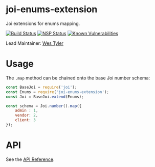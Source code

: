 # joi-enums-extension

Joi extensions for enums mapping.

[![Build Status](https://travis-ci.org/WesTyler/joi-enums-extension.svg?branch=master)](https://travis-ci.org/WesTyler/joi-enums-extension)
[![NSP Status](https://nodesecurity.io/orgs/westyler/projects/be6a2f14-db5f-48f1-a9ab-8f74207670e1/badge)](https://nodesecurity.io/orgs/westyler/projects/be6a2f14-db5f-48f1-a9ab-8f74207670e1)
[![Known Vulnerabilities](https://snyk.io/test/github/westyler/joi-enums-extension/badge.svg)](https://snyk.io/test/github/westyler/joi-enums-extension)

Lead Maintainer: [Wes Tyler](https://github.com/westyler)

# Usage

The `.map` method can be chained onto the base Joi number schema:

```js
const BaseJoi = require('joi');
const Enums = require('joi-enums-extension');
const Joi = BaseJoi.extend(Enums);

const schema = Joi.number().map({
    admin : 1,
    vendor: 2,
    client: 3
});
```

# API
See the [API Reference](https://github.com/westyler/joi-enums-extension/blob/master/API.md).